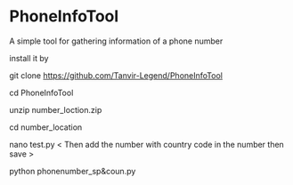 # PhoneInfoTool
A simple tool for gathering information of a phone number

install it by 

git clone https://github.com/Tanvir-Legend/PhoneInfoTool

cd PhoneInfoTool

unzip number_loction.zip

cd number_location

nano test.py < Then add the number with country code in the number then save >

python phonenumber_sp&coun.py

